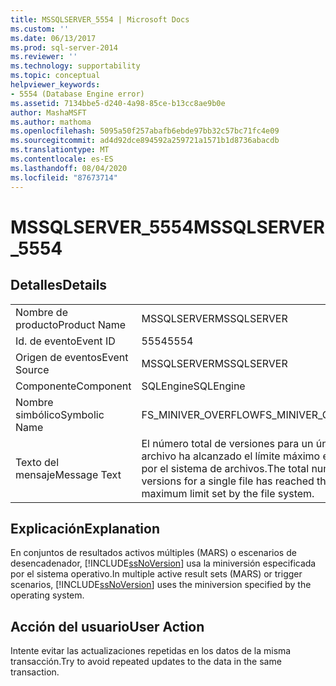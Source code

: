 ```yaml
---
title: MSSQLSERVER_5554 | Microsoft Docs
ms.custom: ''
ms.date: 06/13/2017
ms.prod: sql-server-2014
ms.reviewer: ''
ms.technology: supportability
ms.topic: conceptual
helpviewer_keywords:
- 5554 (Database Engine error)
ms.assetid: 7134bbe5-d240-4a98-85ce-b13cc8ae9b0e
author: MashaMSFT
ms.author: mathoma
ms.openlocfilehash: 5095a50f257abafb6ebde97bb32c57bc71fc4e09
ms.sourcegitcommit: ad4d92dce894592a259721a1571b1d8736abacdb
ms.translationtype: MT
ms.contentlocale: es-ES
ms.lasthandoff: 08/04/2020
ms.locfileid: "87673714"
---
```

# <a name="mssqlserver_5554"></a><span data-ttu-id="acc2a-102">MSSQLSERVER_5554</span><span class="sxs-lookup"><span data-stu-id="acc2a-102">MSSQLSERVER_5554</span></span>
    
## <a name="details"></a><span data-ttu-id="acc2a-103">Detalles</span><span class="sxs-lookup"><span data-stu-id="acc2a-103">Details</span></span>  
  
|||  
|-|-|  
|<span data-ttu-id="acc2a-104">Nombre de producto</span><span class="sxs-lookup"><span data-stu-id="acc2a-104">Product Name</span></span>|<span data-ttu-id="acc2a-105">MSSQLSERVER</span><span class="sxs-lookup"><span data-stu-id="acc2a-105">MSSQLSERVER</span></span>|  
|<span data-ttu-id="acc2a-106">Id. de evento</span><span class="sxs-lookup"><span data-stu-id="acc2a-106">Event ID</span></span>|<span data-ttu-id="acc2a-107">5554</span><span class="sxs-lookup"><span data-stu-id="acc2a-107">5554</span></span>|  
|<span data-ttu-id="acc2a-108">Origen de eventos</span><span class="sxs-lookup"><span data-stu-id="acc2a-108">Event Source</span></span>|<span data-ttu-id="acc2a-109">MSSQLSERVER</span><span class="sxs-lookup"><span data-stu-id="acc2a-109">MSSQLSERVER</span></span>|  
|<span data-ttu-id="acc2a-110">Componente</span><span class="sxs-lookup"><span data-stu-id="acc2a-110">Component</span></span>|<span data-ttu-id="acc2a-111">SQLEngine</span><span class="sxs-lookup"><span data-stu-id="acc2a-111">SQLEngine</span></span>|  
|<span data-ttu-id="acc2a-112">Nombre simbólico</span><span class="sxs-lookup"><span data-stu-id="acc2a-112">Symbolic Name</span></span>|<span data-ttu-id="acc2a-113">FS_MINIVER_OVERFLOW</span><span class="sxs-lookup"><span data-stu-id="acc2a-113">FS_MINIVER_OVERFLOW</span></span>|  
|<span data-ttu-id="acc2a-114">Texto del mensaje</span><span class="sxs-lookup"><span data-stu-id="acc2a-114">Message Text</span></span>|<span data-ttu-id="acc2a-115">El número total de versiones para un único archivo ha alcanzado el límite máximo establecido por el sistema de archivos.</span><span class="sxs-lookup"><span data-stu-id="acc2a-115">The total number of versions for a single file has reached the maximum limit set by the file system.</span></span>|  
  
## <a name="explanation"></a><span data-ttu-id="acc2a-116">Explicación</span><span class="sxs-lookup"><span data-stu-id="acc2a-116">Explanation</span></span>  
 <span data-ttu-id="acc2a-117">En conjuntos de resultados activos múltiples (MARS) o escenarios de desencadenador, [!INCLUDE[ssNoVersion](../../includes/ssnoversion-md.md)] usa la miniversión especificada por el sistema operativo.</span><span class="sxs-lookup"><span data-stu-id="acc2a-117">In multiple active result sets (MARS) or trigger scenarios, [!INCLUDE[ssNoVersion](../../includes/ssnoversion-md.md)] uses the miniversion specified by the operating system.</span></span>  
  
## <a name="user-action"></a><span data-ttu-id="acc2a-118">Acción del usuario</span><span class="sxs-lookup"><span data-stu-id="acc2a-118">User Action</span></span>  
 <span data-ttu-id="acc2a-119">Intente evitar las actualizaciones repetidas en los datos de la misma transacción.</span><span class="sxs-lookup"><span data-stu-id="acc2a-119">Try to avoid repeated updates to the data in the same transaction.</span></span>  
  
  
